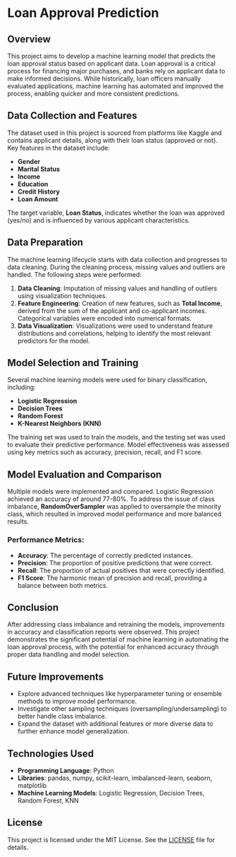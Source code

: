 # Loan Approval Prediction

## Overview

This project aims to develop a machine learning model that predicts the loan approval status based on applicant data. Loan approval is a critical process for financing major purchases, and banks rely on applicant data to make informed decisions. While historically, loan officers manually evaluated applications, machine learning has automated and improved the process, enabling quicker and more consistent predictions.

## Data Collection and Features

The dataset used in this project is sourced from platforms like Kaggle and contains applicant details, along with their loan status (approved or not). Key features in the dataset include:

- **Gender**
- **Marital Status**
- **Income**
- **Education**
- **Credit History**
- **Loan Amount**

The target variable, **Loan Status**, indicates whether the loan was approved (yes/no) and is influenced by various applicant characteristics.

## Data Preparation

The machine learning lifecycle starts with data collection and progresses to data cleaning. During the cleaning process, missing values and outliers are handled. The following steps were performed:

1. **Data Cleaning**: Imputation of missing values and handling of outliers using visualization techniques.
2. **Feature Engineering**: Creation of new features, such as **Total Income**, derived from the sum of the applicant and co-applicant incomes. Categorical variables were encoded into numerical formats.
3. **Data Visualization**: Visualizations were used to understand feature distributions and correlations, helping to identify the most relevant predictors for the model.

## Model Selection and Training

Several machine learning models were used for binary classification, including:

- **Logistic Regression**
- **Decision Trees**
- **Random Forest**
- **K-Nearest Neighbors (KNN)**

The training set was used to train the models, and the testing set was used to evaluate their predictive performance. Model effectiveness was assessed using key metrics such as accuracy, precision, recall, and F1 score.

## Model Evaluation and Comparison

Multiple models were implemented and compared. Logistic Regression achieved an accuracy of around 77-80%. To address the issue of class imbalance, **RandomOverSampler** was applied to oversample the minority class, which resulted in improved model performance and more balanced results.

### Performance Metrics:
- **Accuracy**: The percentage of correctly predicted instances.
- **Precision**: The proportion of positive predictions that were correct.
- **Recall**: The proportion of actual positives that were correctly identified.
- **F1 Score**: The harmonic mean of precision and recall, providing a balance between both metrics.

## Conclusion

After addressing class imbalance and retraining the models, improvements in accuracy and classification reports were observed. This project demonstrates the significant potential of machine learning in automating the loan approval process, with the potential for enhanced accuracy through proper data handling and model selection.

## Future Improvements

- Explore advanced techniques like hyperparameter tuning or ensemble methods to improve model performance.
- Investigate other sampling techniques (oversampling/undersampling) to better handle class imbalance.
- Expand the dataset with additional features or more diverse data to further enhance model generalization.

## Technologies Used

- **Programming Language**: Python
- **Libraries**: pandas, numpy, scikit-learn, imbalanced-learn, seaborn, matplotlib
- **Machine Learning Models**: Logistic Regression, Decision Trees, Random Forest, KNN

## License

This project is licensed under the MIT License. See the [LICENSE](LICENSE) file for details.
